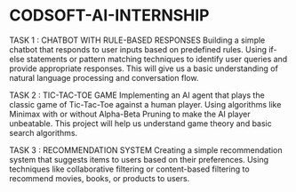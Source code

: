 # CODSOFT-AI-INTERNSHIP
TASK 1 : CHATBOT WITH RULE-BASED RESPONSES
Building a simple chatbot that responds to user inputs based on predefined rules. Using if-else statements or pattern matching techniques to identify user queries and provide appropriate responses. This will give us a basic understanding of natural language processing and conversation flow.

TASK 2 : TIC-TAC-TOE GAME
Implementing an AI agent that plays the classic game of Tic-Tac-Toe against a human player. Using algorithms like Minimax with or without Alpha-Beta Pruning to make the AI player unbeatable. This project will help us understand game theory and basic search algorithms.

TASK 3 : RECOMMENDATION SYSTEM
Creating a simple recommendation system that suggests items to users based on their preferences. Using techniques like collaborative filtering or content-based filtering to recommend movies, books, or products to users.
